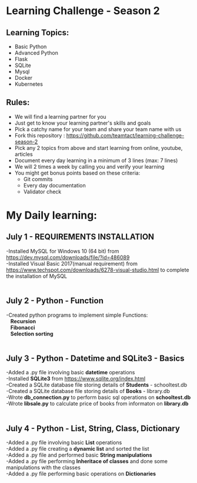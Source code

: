# Learning Challenge - Season 2

## Learning Topics:
- Basic Python
- Advanced Python
- Flask 
- SQLite
- Mysql
- Docker
- Kubernetes

## Rules:
- We will find a learning partner for you
- Just get to know your learning partner's skills and goals
- Pick a catchy name for your team and share your team name with us
- Fork this repository : https://github.com/teamtact/learning-challenge-season-2
- Pick any 2 topics from above and start learning from online, youtube, articles
- Document every day learning in a minimum of 3 lines (max: 7 lines)
- We will 2 times a week by calling you and verify your learning
- You might get bonus points based on these criteria:
	- Git commits
	- Every day documentation
	- Validator check


# My Daily learning:

## July 1 - REQUIREMENTS INSTALLATION
-Installed MySQL for Windows 10 (64 bit) from https://dev.mysql.com/downloads/file/?id=486089 <br>
-Installed Visual Basic 2017(manual requirement) from https://www.techspot.com/downloads/6278-visual-studio.html to complete the installation of MySQL <br><br>

## July 2 - Python - Function
-Created python programs to implement simple Functions:<br>
&nbsp;&nbsp;&nbsp;**Recursion**  <br>
&nbsp;&nbsp;&nbsp;**Fibonacci**  <br>
&nbsp;&nbsp;&nbsp;**Selection sorting**  <br><br>

## July 3 - Python - Datetime and SQLite3 - Basics
-Added a .py file involving basic **datetime** operations <br>
-Installed **SQLite3** from https://www.sqlite.org/index.html <br>
-Created a SQLite database file storing details of **Students** - schooltest.db <br>
-Created a SQLite database file storing details of **Books** - library.db <br>
-Wrote **db_connection.py** to perform basic sql operations on **schooltest.db**  <br>
-Wrote **libsale.py** to calculate price of books from informaton on **library.db**  <br><br>

## July 4 - Python - List, String, Class, Dictionary
-Added a .py file involving basic **List** operations <br>
-Added a .py file creating a **dynamic list** and sorted the list <br>
-Added a .py file and performed basic **String manipulations** <br>
-Added a .py file performing **Inheritace of classes** and done some manipulations with the classes <br>
-Added a .py file performing basic operations on **Dictionaries**
